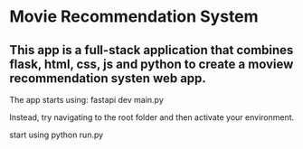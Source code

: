 # Movie Recommendation System

## This app is a full-stack application that combines flask, html, css, js and python to create a moview recommendation systen web app.

The app starts using: fastapi dev main.py


Instead, try navigating to the root folder and then activate your environment.

start using python run.py
